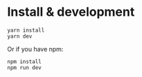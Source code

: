 # Install & development

```
yarn install
yarn dev
```

Or if you have npm:

```
npm install
npm run dev
```
